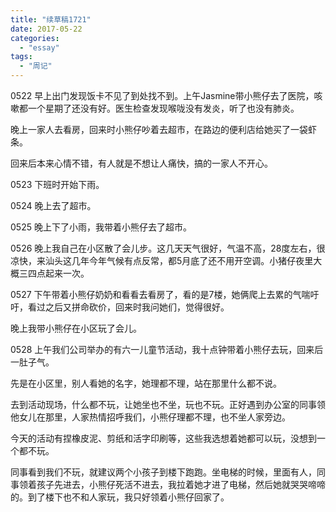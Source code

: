 ```yaml
---
title: "续草稿1721"
date: 2017-05-22
categories: 
  - "essay"
tags: 
  - "周记"
---
```


0522 早上出门发现饭卡不见了到处找不到。上午Jasmine带小熊仔去了医院，咳嗽都一个星期了还没有好。医生检查发现喉咙没有发炎，听了也没有肺炎。

晚上一家人去看房，回来时小熊仔吵着去超市，在路边的便利店给她买了一袋虾条。

回来后本来心情不错，有人就是不想让人痛快，搞的一家人不开心。

0523 下班时开始下雨。

0524 晚上去了超市。

0525 晚上下了小雨，我带着小熊仔去了超市。

0526 晚上我自己在小区散了会儿步。这几天天气很好，气温不高，28度左右，很凉快，来汕头这几年今年气候有点反常，都5月底了还不用开空调。小猪仔夜里大概三四点起来一次。

0527 下午带着小熊仔奶奶和看看去看房了，看的是7楼，她俩爬上去累的气喘吁吁，看过之后又拼命砍价，回来时我问她们，觉得很好。

晚上我带小熊仔在小区玩了会儿。

0528 上午我们公司举办的有六一儿童节活动，我十点钟带着小熊仔去玩，回来后一肚子气。

先是在小区里，别人看她的名字，她理都不理，站在那里什么都不说。

去到活动现场，什么都不玩，让她坐也不坐，玩也不玩。正好遇到办公室的同事领他女儿在那里，人家热情招呼我们，小熊仔理都不理，也不坐人家旁边。

今天的活动有捏橡皮泥、剪纸和活字印刷等，这些我选想着她都可以玩，没想到一个都不玩。

同事看到我们不玩，就建议两个小孩子到楼下跑跑。坐电梯的时候，里面有人，同事领着孩子先进去，小熊仔死活不进去，我拉着她才进了电梯，然后她就哭哭啼啼的。到了楼下也不和人家玩，我只好领着小熊仔回家了。
